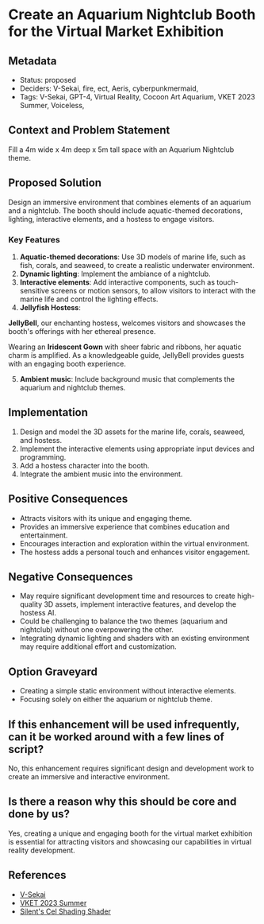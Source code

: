 # Create an Aquarium Nightclub Booth for the Virtual Market Exhibition

## Metadata

- Status: proposed <!-- draft | proposed | rejected | accepted | deprecated | superseded by -->
- Deciders: V-Sekai, fire, ect, Aeris, cyberpunkmermaid,
- Tags: V-Sekai, GPT-4, Virtual Reality, Cocoon Art Aquarium, VKET 2023 Summer, Voiceless, 

## Context and Problem Statement

Fill a 4m wide x 4m deep x 5m tall space with an Aquarium Nightclub theme.

## Proposed Solution

Design an immersive environment that combines elements of an aquarium and a nightclub. The booth should include aquatic-themed decorations, lighting, interactive elements, and a hostess to engage visitors.

### Key Features

1. **Aquatic-themed decorations**: Use 3D models of marine life, such as fish, corals, and seaweed, to create a realistic underwater environment.
2. **Dynamic lighting**: Implement the ambiance of a nightclub.
3. **Interactive elements**: Add interactive components, such as touch-sensitive screens or motion sensors, to allow visitors to interact with the marine life and control the lighting effects.
4. **Jellyfish Hostess**:

**JellyBell**, our enchanting hostess, welcomes visitors and showcases the booth's offerings with her ethereal presence.

Wearing an **Iridescent Gown** with sheer fabric and ribbons, her aquatic charm is amplified. As a knowledgeable guide, JellyBell provides guests with an engaging booth experience.

5. **Ambient music**: Include background music that complements the aquarium and nightclub themes.

## Implementation

1. Design and model the 3D assets for the marine life, corals, seaweed, and hostess.
2. Implement the interactive elements using appropriate input devices and programming.
3. Add a hostess character into the booth.
4. Integrate the ambient music into the environment.

## Positive Consequences

- Attracts visitors with its unique and engaging theme.
- Provides an immersive experience that combines education and entertainment.
- Encourages interaction and exploration within the virtual environment.
- The hostess adds a personal touch and enhances visitor engagement.

## Negative Consequences

- May require significant development time and resources to create high-quality 3D assets, implement interactive features, and develop the hostess AI.
- Could be challenging to balance the two themes (aquarium and nightclub) without one overpowering the other.
- Integrating dynamic lighting and shaders with an existing environment may require additional effort and customization.

## Option Graveyard

- Creating a simple static environment without interactive elements.
- Focusing solely on either the aquarium or nightclub theme.

## If this enhancement will be used infrequently, can it be worked around with a few lines of script?

No, this enhancement requires significant design and development work to create an immersive and interactive environment.

## Is there a reason why this should be core and done by us?

Yes, creating a unique and engaging booth for the virtual market exhibition is essential for attracting visitors and showcasing our capabilities in virtual reality development.

## References

- [V-Sekai](https://v-sekai.org/)
- [VKET 2023 Summer](https://event.vket.com/en/2023Summer/world/11)
- [Silent's Cel Shading Shader](https://gitlab.com/s-ilent/SCSS/-/tree/master/Assets/Silent's%20Cel%20Shading%20Shader)
